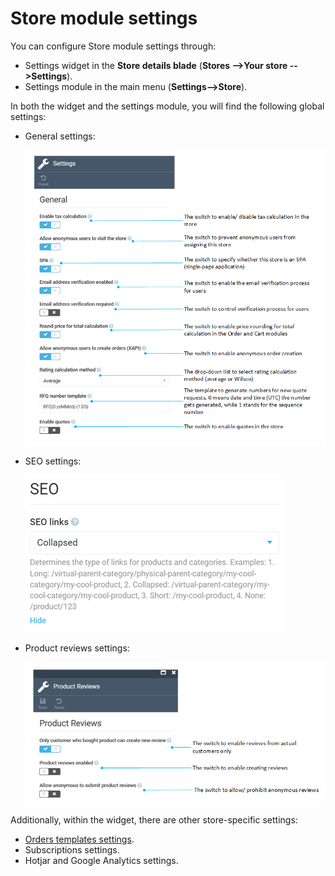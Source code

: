 ﻿# Store module settings

You can configure Store module settings through:

* Settings widget in the **Store details blade** (**Stores -->Your store -->Settings**).
* Settings module in the main menu (**Settings-->Store**).

In both the widget and the settings module, you will find the following global settings:

* General settings:

    ![widget](media/widget-general-settings.png)

* SEO settings:

    ![SEO settings](media/seo-settings.png)

* Product reviews settings:

    ![Product reviews settings](media/product-reviews-settings.png)

Additionally, within the widget, there are other store-specific settings:

* [Orders templates settings](../order-management/settings.md#orders-templates-settings).
* Subscriptions settings.
* Hotjar and Google Analytics settings.
